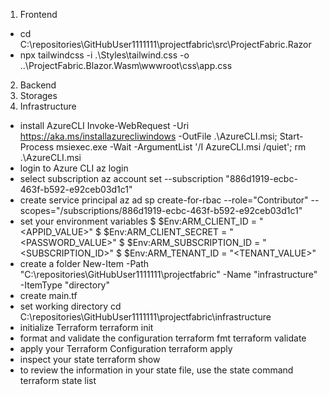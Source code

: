 1.  Frontend
-	cd C:\repositories\GitHubUser1111111\projectfabric\src\ProjectFabric.Razor
-	npx tailwindcss -i .\Styles\tailwind.css -o ..\ProjectFabric.Blazor.Wasm\wwwroot\css\app.css
2.  Backend
3.  Storages
4.  Infrastructure
-   install AzureCLI
        Invoke-WebRequest -Uri https://aka.ms/installazurecliwindows -OutFile .\AzureCLI.msi; Start-Process msiexec.exe -Wait -ArgumentList '/I AzureCLI.msi /quiet'; rm .\AzureCLI.msi
-   login to Azure CLI
        az login
-   select subscription
        az account set --subscription "886d1919-ecbc-463f-b592-e92ceb03d1c1"
-   create service principal
        az ad sp create-for-rbac --role="Contributor" --scopes="/subscriptions/886d1919-ecbc-463f-b592-e92ceb03d1c1"
-   set your environment variables
        $ $Env:ARM_CLIENT_ID = "<APPID_VALUE>"
        $ $Env:ARM_CLIENT_SECRET = "<PASSWORD_VALUE>"
        $ $Env:ARM_SUBSCRIPTION_ID = "<SUBSCRIPTION_ID>"
        $ $Env:ARM_TENANT_ID = "<TENANT_VALUE>"
-   create a folder
        New-Item -Path "C:\repositories\GitHubUser1111111\projectfabric" -Name "infrastructure" -ItemType "directory"
-   create main.tf
-   set working directory
        cd C:\repositories\GitHubUser1111111\projectfabric\infrastructure
-   initialize Terraform
        terraform init
-   format and validate the configuration
        terraform fmt
        terraform validate
-   apply your Terraform Configuration
        terraform apply
-   inspect your state
        terraform show
-   to review the information in your state file, use the state command
        terraform state list